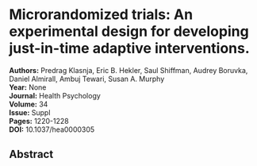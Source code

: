 # Microrandomized trials: An experimental design for developing just-in-time adaptive interventions.

**Authors:** Predrag Klasnja, Eric B. Hekler, Saul Shiffman, Audrey Boruvka, Daniel Almirall, Ambuj Tewari, Susan A. Murphy  
**Year:** None  
**Journal:** Health Psychology  
**Volume:** 34  
**Issue:** Suppl  
**Pages:** 1220-1228  
**DOI:** 10.1037/hea0000305  

## Abstract


